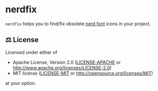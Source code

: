 # nerdfix

`nerdfix` helps you to find/fix obsolete
[nerd font](https://github.com/ryanoasis/nerd-fonts) icons in your project.

## ⚖️ License

Licensed under either of

- Apache License, Version 2.0 ([LICENSE-APACHE](LICENSE-APACHE) or
  <http://www.apache.org/licenses/LICENSE-2.0>)
- MIT license ([LICENSE-MIT](LICENSE-MIT) or
  <http://opensource.org/licenses/MIT>)

at your option.
